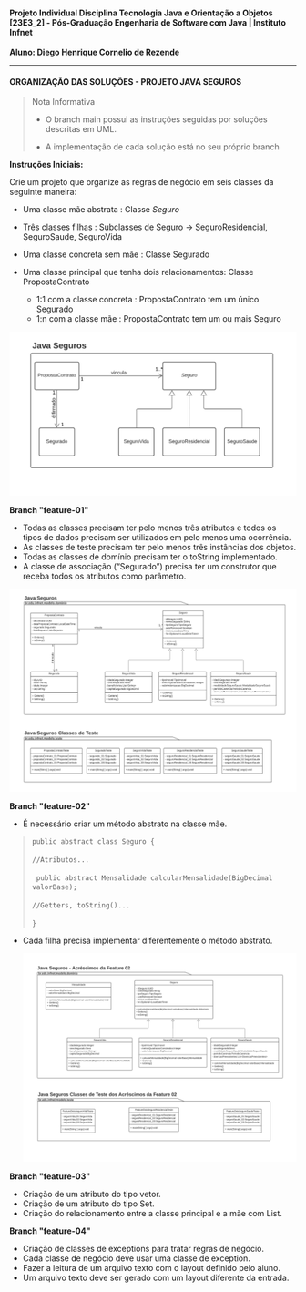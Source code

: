 #### Projeto Individual Disciplina Tecnologia Java e Orientação a Objetos [23E3_2] - Pós-Graduação Engenharia de Software com Java | Instituto Infnet ####

**Aluno: Diego Henrique Cornelio de Rezende**

-------------------------------------------------------------------
#### ORGANIZAÇÃO DAS SOLUÇÕES - PROJETO JAVA SEGUROS

> Nota Informativa
> - O branch main possui as instruções seguidas por soluções descritas em UML. 
> 
> - A implementação de cada solução está no seu próprio branch
 
**Instruções Iniciais:**

Crie um projeto que organize as regras de negócio em seis classes da seguinte maneira:

- Uma classe mãe abstrata : Classe *Seguro*

- Três classes filhas : Subclasses de Seguro -> SeguroResidencial, SeguroSaude, SeguroVida

- Uma classe concreta sem mãe : Classe Segurado

- Uma classe principal que tenha dois relacionamentos: Classe PropostaContrato
  
  - 1:1 com a classe concreta : PropostaContrato tem um único Segurado
  - 1:n com a classe mãe : PropostaContrato tem um ou mais Seguro

![Instruções Iniciais Java Seguros](/imagens/diagramaInicial.png)


**Branch "feature-01"**

- Todas as classes precisam ter pelo menos três atributos e todos os tipos de dados precisam ser utilizados em pelo menos uma ocorrência.
- As classes de teste precisam ter pelo menos três instâncias dos objetos.
- Todas as classes de domínio precisam ter o toString implementado.
- A classe de associação (“Segurado”) precisa ter um construtor que receba todos os atributos como parâmetro.

![Instruções Feature 01 Java Seguros](/imagens/diagramaFeature_01.png)




**Branch "feature-02"**

- É necessário criar um método abstrato na classe mãe. 
>     public abstract class Seguro {
>  
>     //Atributos...
>   
>      public abstract Mensalidade calcularMensalidade(BigDecimal valorBase);
>   
>     //Getters, toString()...
> 
>     }


- Cada filha precisa implementar diferentemente o método abstrato.

  ![Instruções Feature 01 Java Seguros](/imagens/diagramaFeature_02.png)


**Branch "feature-03"**

- Criação de um atributo do tipo vetor.
- Criação de um atributo do tipo Set.
- Criação do relacionamento entre a classe principal e a mãe com List.


**Branch "feature-04"**

- Criação de classes de exceptions para tratar regras de negócio.
- Cada classe de negócio deve usar uma classe de exception.
- Fazer a leitura de um arquivo texto com o layout definido pelo aluno.
- Um arquivo texto deve ser gerado com um layout diferente da entrada.